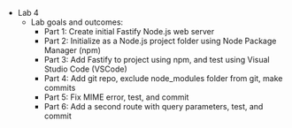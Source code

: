 - Lab 4
    - Lab goals and outcomes:
        - Part 1: Create initial Fastify Node.js web server
        - Part 2: Initialize as a Node.js project folder using Node Package Manager (npm)
        - Part 3: Add Fastify to project using npm, and test using Visual Studio Code (VSCode)
        - Part 4: Add git repo, exclude node_modules folder from git, make commits
        - Part 5: Fix MIME error, test, and commit
        - Part 6: Add a second route with query parameters, test, and commit
